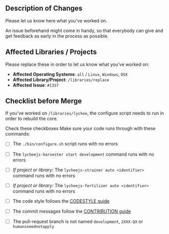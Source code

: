
## Description of Changes

Please let us know here what you've worked on.

An issue beforehand might come in handy, so that everybody
can give and get feedback as early in the process as possible.


## Affected Libraries / Projects

Please replace these in order to let us know what you've
worked on:

- **Affected Operating Systems**: `all` / `Linux`, `Windows`, `OSX`
- **Affected Library/Project**: `/libraries/replace`
- **Affected Issue**: `#1337`


## Checklist before Merge

If you've worked on `/libraries/lychee`, the configure
script needs to run in order to rebuild the core.


Check these checkboxes 
Make sure your code runs through with these commands:

- [ ] The `./bin/configure.sh` script runs with no errors
- [ ] The `lycheejs-harvester start development` command runs with no errors
- [ ] _If project or library:_ The `lycheejs-strainer auto <identifier>` command runs with no errors
- [ ] _If project or library:_ The `lycheejs-fertilizer auto <identifier>` command runs with no errors
- [ ] The code style follows the [CODESTYLE guide](https://github.com/Artificial-Engineering/lycheejs/blob/development/guides/CODESTYLE.md)
- [ ] The commit messages follow the [CONTRIBUTION guide](https://github.com/Artificial-Engineering/lycheejs/blob/development/guides/CONTRIBUTION.md)
- [ ] The pull-request branch is not named `development`, `2XXX-QX` or `humansneednotapply`

